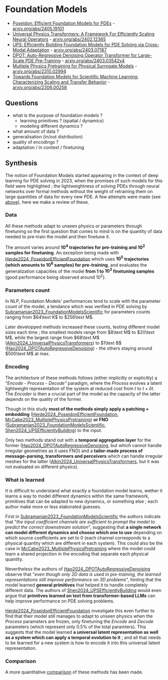 # Foundation Models

- [Poseidon: Efficient Foundation Models for PDEs](/papers/Herde2024_PoseidonEfficientFoundation.md) - [arxiv.org/abs/2405.19101](http://arxiv.org/abs/2405.19101)
- [Universal Physics Transformers: A Framework For Efficiently Scaling Neural Operators](/papers/Alkin2024_UniversalPhysicsTransformers.md) - [arxiv.org/abs/2402.12365](http://arxiv.org/abs/2402.12365)
- [UPS: Efficiently Building Foundation Models for PDE Solving via Cross-Modal Adaptation](/papers/Shen2024_UPSEfficientlyBuilding.md) - [arxiv.org/abs/2403.07187](http://arxiv.org/abs/2403.07187)
- [DPOT: Auto-Regressive Denoising Operator Transformer for Large-Scale PDE Pre-Training](/papers/Hao2024_DPOTAutoRegressiveDenoising.md) - [arxiv.org/abs/2403.03542v4](https://arxiv.org/abs/2403.03542v4)
- [Multiple Physics Pretraining for Physical Surrogate Models](/papers/McCabe2023_MultiplePhysicsPretraining.md) - [arxiv.org/abs/2310.02994](http://arxiv.org/abs/2310.02994)
- [Towards Foundation Models for Scientific Machine Learning: Characterizing Scaling and Transfer Behavior](/papers/Subramanian2023_FoundationModelsScientific.md) - [arxiv.org/abs/2306.00258](http://arxiv.org/abs/2306.00258)

## Questions

- what is the purpose of foundation models ?
  - learning primitives ? (spatial / dynamics)
  - modeling different dynamics ?
- what amount of data ?
- generalisation (in/out distribution)
- quality of encodings ?
- adaptation / in context / finetuning

## Synthesis

The notion of Foundation Models started appearing in the context of deep learning for PDE solving in 2023, when the promises of such models for this field were highlighted ; the lightweightness of solving PDEs through neural networks over formal methods without the weight of retraining them on large quantities of data for every new PDE.
A few attempts were made (see [above](#foundation-models)), here we make a review of these.

### Data

All these methods adapt to unseen physics or parameters through finetuning so the first question that comes to mind is on the quantity of data needed to pre-train the model and then finetune it.

The amount varies around **$10^4$ trajectories for pre-training and $10^2$ samples for finetuning**. An exception being made with [Herde2024_PoseidonEfficientFoundation](/papers/Herde2024_PoseidonEfficientFoundation.md) which uses **$10^5$ trajectories (which amounts to $10^6$ samples) for pre-training**, and evaluates the generalization capacities of the model **from $1$ to $10^3$ finetuning samples** (good performance being observed around $10^2$).  

### Parameters count

In NLP, Foundation Models' performances tend to scale with the parameter count of the model, a tendance which was verified in PDE solving by [Subramanian2023_FoundationModelsScientific](/papers/Subramanian2023_FoundationModelsScientific.md) for parameters counts ranging from $64\text K$ to $256\text M$.

Later developped methods increased these counts, testing different model sizes each time ; the smallest models range from $8\text M$ to $20\text M$, while the largest range from $68\text M$ ([Alkin2024_UniversalPhysicsTransformers](/papers/Alkin2024_UniversalPhysicsTransformers.md)) to $1\text B$ ([Hao2024_DPOTAutoRegressiveDenoising](/papers/Hao2024_DPOTAutoRegressiveDenoising.md)) - the others staying around $500\text M$ at max.

### Encoding

The architecture of these methods follows (either implicitly or explicitly) a *"Encode - Process - Decode"* paradigm, where the *Process* evolves a latent lightweight representation of the system at reduced cost from $t$ to $t+\delta t$. The *Encoder* is then a crucial part of the model as the capacity of the latter depends on the quality of the former.

Though in this study **most of the methods simply apply a patching + embedding** ([Herde2024_PoseidonEfficientFoundation](/papers/Herde2024_PoseidonEfficientFoundation.md), [McCabe2023_MultiplePhysicsPretraining](/papers/McCabe2023_MultiplePhysicsPretraining.md)) **or FNO** ([Subramanian2023_FoundationModelsScientific](/papers/Subramanian2023_FoundationModelsScientific.md), [Shen2024_UPSEfficientlyBuilding](/papers/Shen2024_UPSEfficientlyBuilding.md)) to the input.

Only two methods stand out with a **temporal aggregation layer** for the former ([Hao2024_DPOTAutoRegressiveDenoising](/papers/Hao2024_DPOTAutoRegressiveDenoising.md), but which cannot handle irregular geometries as it uses FNO) and a **tailor-made process of message-parsing, transformers and perceivers** which can handle irregular meshes for the latter ([Alkin2024_UniversalPhysicsTransformers](/papers/Alkin2024_UniversalPhysicsTransformers.md), but it was not evaluated on different physics).

### What is learned

It is difficult to understand what exactly a foundation model learns, wether it learns a way to model different dynamics within the same framework, primitives that can be adapted to new dynamics, or something else ; each author make more or less elaborated guesses.

First in [Subramanian2023_FoundationModelsScientific](/papers/Subramanian2023_FoundationModelsScientific.md) the authors indicate that "*the input coefficient channels are sufficient to prompt the model to predict the correct downstream solution*", suggesting that **a single network can model different dynamics and choose which one to use** depending on which source coefficients are set to $0$ (each channel corresponds to a physical quantity which are different in each system). This could also be the case in [McCabe2023_MultiplePhysicsPretraining](/papers/McCabe2023_MultiplePhysicsPretraining.md) where the model could learn a shared projection in the encoding that separate each physical quantity.

Nevertheless the authors of [Hao2024_DPOTAutoRegressiveDenoising](/papers/Hao2024_DPOTAutoRegressiveDenoising.md) observe that "*even though only 2D data is used in pre-training, the learned representations still improve performance on 3D problems*", hinting that the model learned **general primitives** that helped it to handle completely different data. The authors of [Shen2024_UPSEfficientlyBuilding](/papers/Shen2024_UPSEfficientlyBuilding.md) would even argue that **primitves learned on text from transformer-based LLMs** can help improve performance on PDE solving problems.

[Herde2024_PoseidonEfficientFoundation](/papers/Herde2024_PoseidonEfficientFoundation.md) investigate this even further to find that their model still manages to adapt to unseen physics when the *Process* parameters are frozen, only finetuning the *Encode* and *Decode* parameters (which represent only $0.5\%$ of the total paramters). This suggests that the model learned **a universal latent representation as well as a system which can apply a temporal evolution to it** ; and all that needs to be learned for a new system is how to encode it into this universal latent representation.

### Comparison

A more quantitative [comparison](/tables/foundation_models_comparison.csv) of these methods has been made.